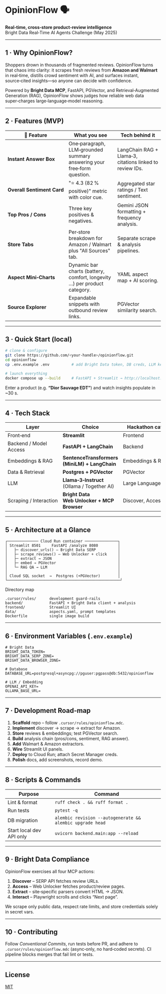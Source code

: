 # OpinionFlow 🗣️

**Real‑time, cross‑store product‑review intelligence**
Bright Data Real‑Time AI Agents Challenge (May 2025)

---

## 1 · Why OpinionFlow?

Shoppers drown in thousands of fragmented reviews. OpinionFlow turns that chaos into clarity: it scrapes fresh reviews from **Amazon and Walmart** in real‑time, distills crowd sentiment with AI, and surfaces instant, source‑cited insights—so anyone can decide with confidence.

Powered by **Bright Data MCP**, FastAPI, PGVector, and Retrieval‑Augmented Generation (RAG), OpinionFlow shows judges how reliable web data super‑charges large‑language‑model reasoning.

---

## 2 · Features (MVP)

| 💎 Feature                 | What you see                                                             | Tech behind it                                           |
| -------------------------- | ------------------------------------------------------------------------ | -------------------------------------------------------- |
| **Instant Answer Box**     | One‑paragraph, LLM‑grounded summary answering your free‑form question.   | LangChain RAG + Llama‑3, citations linked to review IDs. |
| **Overall Sentiment Card** | "⭐ 4.3 (82 % positive)" metric with color cue.                          | Aggregated star ratings / Text sentiment.                |
| **Top Pros / Cons**        | Three key positives & negatives.                                         | Gemini JSON formatting + frequency analysis.             |
| **Store Tabs**             | Per‑store breakdown for Amazon / Walmart plus "All Sources" tab.         | Separate scrape & analysis pipelines.                    |
| **Aspect Mini‑Charts**     | Dynamic bar charts (battery, comfort, longevity …) per product category. | YAML aspect map + AI scoring.                            |
| **Source Explorer**        | Expandable snippets with outbound review links.                          | PGVector similarity search.                              |

---

## 3 · Quick Start (local)

```bash
# clone & configure
git clone https://github.com/<your‑handle>/opinionflow.git
cd opinionflow
cp .env.example .env          # add Bright Data token, DB creds, LLM keys

# launch everything
docker compose up --build     # FastAPI + Streamlit → http://localhost:8501
```

Enter a product (e.g. **“Dior Sauvage EDT”**) and watch insights populate in \~30 s.

---

## 4 · Tech Stack

| Layer                  | Choice                                        | Hackathon category satisfied        |
| ---------------------- | --------------------------------------------- | ----------------------------------- |
| Front‑end              | **Streamlit**                                 | Frontend                            |
| Backend / Model Access | **FastAPI + LangChain**                       | Backend                             |
| Embeddings & RAG       | **SentenceTransformers (MiniLM) + LangChain** | Embeddings & RAG                    |
| Data & Retrieval       | **Postgres + PGVector**                       | PGVector                            |
| LLM                    | **Llama‑3‑Instruct** (Ollama / Together AI)   | Large Language Models               |
| Scraping / Interaction | **Bright Data Web Unlocker + MCP Browser**    | Discover, Access, Extract, Interact |

---

## 5 · Architecture at a Glance

```
┌────────────── Cloud Run container ───────────────┐
│ Streamlit 8501     FastAPI /analyze 8080         │
│   ├─ discover_urls() – Bright Data SERP          │
│   ├─ scrape_reviews() – Web Unlocker + click     │
│   ├─ extract → JSON                              │
│   ├─ embed → PGVector                            │
│   └─ RAG QA → LLM                                │
│                                                  │
│ Cloud SQL socket  →  Postgres (+PGVector)        │
└───────────────────────────────────────────────────┘
```

Directory map

```
.cursor/rules/      development guard‑rails
backend/            FastAPI + Bright Data client + analysis
frontend/           Streamlit UI
data/               aspects.yaml, prompt templates
Dockerfile          single image build
```

---

## 6 · Environment Variables (`.env.example`)

```dotenv
# Bright Data
BRIGHT_DATA_TOKEN=
BRIGHT_DATA_SERP_ZONE=
BRIGHT_DATA_BROWSER_ZONE=

# Database
DATABASE_URL=postgresql+asyncpg://pguser:pgpass@db:5432/opinionflow

# LLM / Embedding
OPENAI_API_KEY=
OLLAMA_BASE_URL=
```

---

## 7 · Development Road‑map

1. **Scaffold** repo – follow `.cursor/rules/opinionflow.mdc`.
2. **Implement** discover → scrape → extract for Amazon.
3. **Store** reviews & embeddings; test PGVector search.
4. **Build** analysis chain (pros/cons, sentiment, RAG answer).
5. **Add** Walmart & Amazon extractors.
6. **Wire** Streamlit UI panels.
7. **Deploy** to Cloud Run; attach Secret Manager creds.
8. **Polish** docs, add screenshots, record demo.

---

## 8 · Scripts & Commands

| Purpose                  | Command                                                   |
| ------------------------ | --------------------------------------------------------- |
| Lint & format            | `ruff check . && ruff format .`                           |
| Run tests                | `pytest -q`                                               |
| DB migration             | `alembic revision --autogenerate && alembic upgrade head` |
| Start local dev API only | `uvicorn backend.main:app --reload`                       |

---

## 9 · Bright Data Compliance

OpinionFlow exercises all four MCP actions:

1. **Discover** – SERP API fetches review URLs.
2. **Access** – Web Unlocker fetches product/review pages.
3. **Extract** – site‑specific parsers convert HTML → JSON.
4. **Interact** – Playwright scrolls and clicks “Next page”.

We scrape only public data, respect rate limits, and store credentials solely in secret vars.

---

## 10 · Contributing

Follow _Conventional Commits_, run tests before PR, and adhere to `.cursor/rules/opinionflow.mdc` (async‑only, no hard‑coded secrets). CI pipeline blocks merges that fail lint or tests.

---

## License

[MIT](LICENSE)
